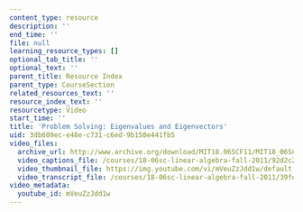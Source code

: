 ```yaml
---
content_type: resource
description: ''
end_time: ''
file: null
learning_resource_types: []
optional_tab_title: ''
optional_text: ''
parent_title: Resource Index
parent_type: CourseSection
related_resources_text: ''
resource_index_text: ''
resourcetype: Video
start_time: ''
title: 'Problem Solving: Eigenvalues and Eigenvectors'
uid: 3db609ec-e48e-c731-c6ed-9b150e441fb5
video_files:
  archive_url: http://www.archive.org/download/MIT18.06SCF11/MIT18_06SC_110706_N2_300k.mp4
  video_captions_file: /courses/18-06sc-linear-algebra-fall-2011/92d2c2fb8a6e59c1b4de8cc306896b35_mVeuZzJdd1w.vtt
  video_thumbnail_file: https://img.youtube.com/vi/mVeuZzJdd1w/default.jpg
  video_transcript_file: /courses/18-06sc-linear-algebra-fall-2011/39fefff85a0f9d9f2823779a19ad2337_mVeuZzJdd1w.pdf
video_metadata:
  youtube_id: mVeuZzJdd1w
---
```

